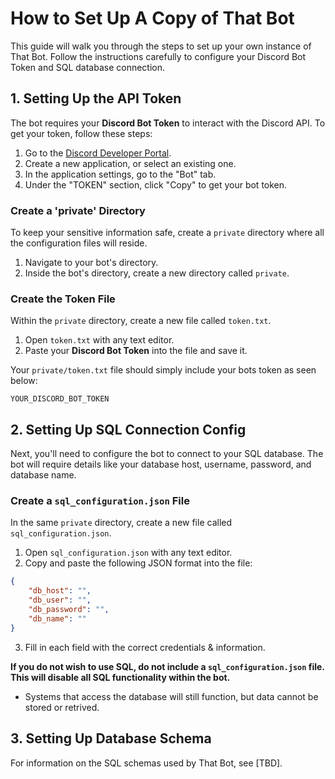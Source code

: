 # How to Set Up A Copy of That Bot
This guide will walk you through the steps to set up your own instance of That Bot. Follow the instructions carefully to configure your Discord Bot Token and SQL database connection.

## 1. Setting Up the API Token
The bot requires your **Discord Bot Token** to interact with the Discord API. To get your token, follow these steps:

1. Go to the [Discord Developer Portal](https://discord.com/developers/applications).
2. Create a new application, or select an existing one.
3. In the application settings, go to the "Bot" tab.
4. Under the "TOKEN" section, click "Copy" to get your bot token.

### Create a 'private' Directory
To keep your sensitive information safe, create a `private` directory where all the configuration files will reside.

1. Navigate to your bot's directory.
2. Inside the bot's directory, create a new directory called `private`.

### Create the Token File
Within the `private` directory, create a new file called `token.txt`.

1. Open `token.txt` with any text editor.
2. Paste your **Discord Bot Token** into the file and save it.

Your `private/token.txt` file should simply include your bots token as seen below:

`YOUR_DISCORD_BOT_TOKEN`

## 2. Setting Up SQL Connection Config
Next, you'll need to configure the bot to connect to your SQL database. The bot will require details like your database host, username, password, and database name.

### Create a `sql_configuration.json` File

In the same `private` directory, create a new file called `sql_configuration.json`.

1. Open `sql_configuration.json` with any text editor.
2. Copy and paste the following JSON format into the file:

```json
{
    "db_host": "",
    "db_user": "",
    "db_password": "", 
    "db_name": ""
}
```
3. Fill in each field with the correct credentials & information.

**If you do not wish to use SQL, do not include a `sql_configuration.json` file. This will disable all SQL functionality within the bot.**
- Systems that access the database will still function, but data cannot be stored or retrived.

## 3. Setting Up Database Schema

For information on the SQL schemas used by That Bot, see [TBD].
